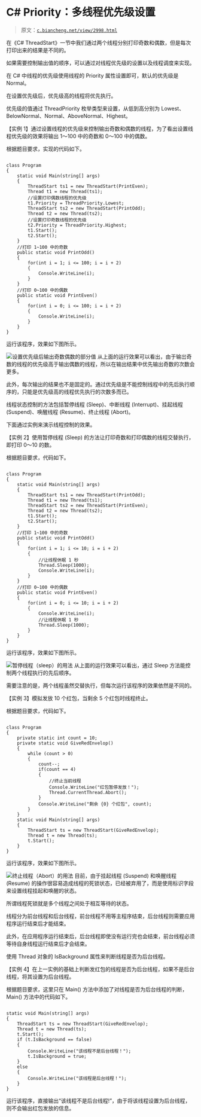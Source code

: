 # C# Priority：多线程优先级设置

> 原文：[`c.biancheng.net/view/2998.html`](http://c.biancheng.net/view/2998.html)

在《C# ThreadStart》一节中我们通过两个线程分别打印奇数和偶数，但是每次打印出来的结果是不同的。

如果需要控制输出值的顺序，可以通过对线程优先级的设置以及线程调度来实现。

在 C# 中线程的优先级使用线程的 Priority 属性设置即可，默认的优先级是 Normal。

在设置优先级后，优先级高的线程将优先执行。

优先级的值通过 ThreadPriority 枚举类型来设置，从低到高分别为 Lowest、BelowNormal、Normal、AboveNormal、Highest。

【实例 1】通过设置线程的优先级来控制输出奇数和偶数的线程，为了看出设置线程优先级的效果将输出 1〜100 中的奇数和 0〜100 中的偶数。

根据题目要求，实现的代码如下。

```

class Program
{
    static void Main(string[] args)
    {
        ThreadStart ts1 = new ThreadStart(PrintEven);
        Thread t1 = new Thread(ts1);
        //设置打印偶数线程的优先级
        t1.Priority = ThreadPriority.Lowest;
        ThreadStart ts2 = new ThreadStart(PrintOdd);
        Thread t2 = new Thread(ts2);
        //设置打印奇数线程的优先级
        t2.Priority = ThreadPriority.Highest;
        t1.Start();
        t2.Start();
    }
    //打印 1~100 中的奇数
    public static void PrintOdd()
    {
        for(int i = 1; i <= 100; i = i + 2)
        {
            Console.WriteLine(i);
        }
    }
    //打印 0~100 中的偶数
    public static void PrintEven()
    {
        for(int i = 0; i <= 100; i = i + 2)
        {
            Console.WriteLine(i);
        }
    }
}
```

运行该程序，效果如下图所示。

![设置优先级后输出奇数偶数的部分值](img/7b967c2a768098927499506835d1637b.png)
从上面的运行效果可以看出，由于输岀奇数的线程的优先级高于输出偶数的线程，所以在输出结果中优先输出奇数的次数会更多。

此外，每次输出的结果也不是固定的。通过优先级是不能控制线程中的先后执行顺序的，只能是优先级高的线程优先执行的次数多而已。

线程状态控制的方法包括暂停线程 (Sleep)、中断线程 (Interrupt)、挂起线程 (Suspend)、唤醒线程 (Resume)、终止线程 (Abort)。

下面通过实例来演示线程控制的效果。

【实例 2】使用暂停线程 (Sleep) 的方法让打印奇数和打印偶数的线程交替执行，即打印 0〜10 的数。

根据题目要求，代码如下。

```

class Program
{
    static void Main(string[] args)
    {
        ThreadStart ts1 = new ThreadStart(PrintOdd);
        Thread t1 = new Thread(ts1);
        ThreadStart ts2 = new ThreadStart(PrintEven);
        Thread t2 = new Thread(ts2);
        t1.Start();
        t2.Start();
    }
    //打印 1~100 中的奇数
    public static void PrintOdd()
    {
        for(int i = 1; i <= 10; i = i + 2)
        {
            //让线程休眠 1 秒
            Thread.Sleep(1000);
            Console.WriteLine(i);
        }
    }
    //打印 0~100 中的偶数
    public static void PrintEven()
    {
        for(int i = 0; i <= 10; i = i + 2)
        {
            Console.WriteLine(i);
            //让线程休眠 1 秒
            Thread.Sleep(1000);
        }
    }
}
```

运行该程序，效果如下图所示。

![暂停线程（sleep）的用法](img/41fe9619060c2dd2fd034ced79b44fa5.png)
从上面的运行效果可以看出，通过 Sleep 方法能控制两个线程执行的先后顺序。

需要注意的是，两个线程虽然交替执行，但每次运行该程序的效果依然是不同的。

【实例 3】模拟发放 10 个红包，当剩余 5 个红包时线程终止。

根据题目要求，代码如下。

```

class Program
{
    private static int count = 10;
    private static void GiveRedEnvelop()
    {
        while (count > 0)
        {
            count--;
            if(count == 4)
            {
                //终止当前线程
                Console.WriteLine("红包暂停发放！");
                Thread.CurrentThread.Abort();
            }
            Console.WriteLine("剩余 {0} 个红包", count);
        }
    }
    static void Main(string[] args)
    {
        ThreadStart ts = new ThreadStart(GiveRedEnvelop);
        Thread t = new Thread(ts);
        t.Start();
    }
}
```

运行该程序，效果如下图所示。

![终止线程（Abort）的用法](img/0496d95d75ff676dff753c265f01c345.png)
目前，由于挂起线程 (Suspend) 和唤醒线程 (Resume) 的操作很容易造成线程的死锁状态，已经被弃用了，而是使用标识字段来设置线程挂起和唤醒的状态。

所谓线程死锁就是多个线程之间处于相互等待的状态。

线程分为前台线程和后台线程，前台线程不用等主程序结束，后台线程则需要应用程序运行结束后才能结束。

此外，在应用程序运行结束后，后台线程即使没有运行完也会结束，前台线程必须等待自身线程运行结束后才会结束。

使用 Thread 对象的 IsBackground 属性来判断线程是否为后台线程。

【实例 4】在上一实例的基础上判断发红包的线程是否为后台线程，如果不是后台线程，将其设置为后台线程。

根据题目要求，这里只在 Main() 方法中添加了对线程是否为后台线程的判断，Main() 方法中的代码如下。

```

static void Main(string[] args)
{
    ThreadStart ts = new ThreadStart(GiveRedEnvelop);
    Thread t = new Thread(ts);
    t.Start();
    if (t.IsBackground == false)
    {
        Console.WriteLine("该线程不是后台线程！");
        t.IsBackground = true;
    }
    else
    {
        Console.WriteLine("该线程是后台线程！");
    }
}
```

运行该程序，直接输出“该线程不是后台线程!”，由于将该线程设置为后台线程，则不会输出红包发放的信息。